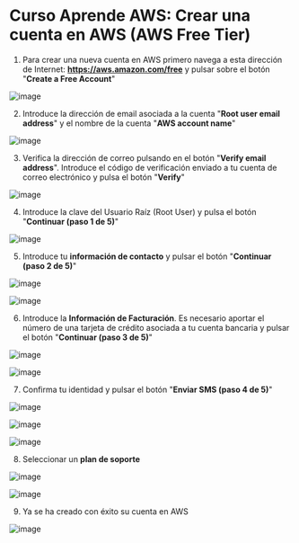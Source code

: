 # Curso Aprende AWS: Crear una cuenta en AWS (AWS Free Tier)

1. Para crear una nueva cuenta en AWS primero navega a esta dirección de Internet: **https://aws.amazon.com/free** y pulsar sobre el botón "**Create a Free Account**"

![image](https://github.com/user-attachments/assets/f12ea633-4bc0-4bc0-b2da-6dfe44fc0cca)

2. Introduce la dirección de email asociada a la cuenta "**Root user email address**" y el nombre de la cuenta "**AWS account name**" 

![image](https://github.com/user-attachments/assets/3c11dcf7-01a2-47fb-a89d-422ca2495f63)

3. Verifica la dirección de correo pulsando en el botón "**Verify email address**". Introduce el código de verificación enviado a tu cuenta de correo electrónico y pulsa el botón "**Verify**"

![image](https://github.com/user-attachments/assets/5f9cf5aa-6151-42ac-b909-46f7fbec8667)

4. Introduce la clave del Usuario Raíz (Root User) y pulsa el botón "**Continuar (paso 1 de 5)**"

![image](https://github.com/user-attachments/assets/1cc7b9f9-7d69-43cf-8695-f6cbe83c8e8b)

5. Introduce tu **información de contacto** y pulsar el botón "**Continuar (paso 2 de 5)**"

![image](https://github.com/user-attachments/assets/baf387c7-c7c6-43d1-8652-bb6c8eeda728)

![image](https://github.com/user-attachments/assets/3142b80a-f4fa-4133-bc96-c974040b6a0b)

6. Introduce la **Información de Facturación**. Es necesario aportar el número de una tarjeta de crédito asociada a tu cuenta bancaria y pulsar el botón "**Continuar (paso 3 de 5)**"

![image](https://github.com/user-attachments/assets/32ade17c-8fd9-4a6a-9d33-e19230c9aa18)

![image](https://github.com/user-attachments/assets/d481772c-064b-4176-8daf-b19f6993d254)

7. Confirma tu identidad y pulsar el botón "**Enviar SMS (paso 4 de 5)**"

![image](https://github.com/user-attachments/assets/e2a26a13-4a63-4b49-9ffb-b9e99b407a52)

![image](https://github.com/user-attachments/assets/ff369372-6dfd-4ac7-ab67-915107b788a0)

![image](https://github.com/user-attachments/assets/9c7df84f-44cb-4f22-be90-c268f5eac9c0)

8. Seleccionar un **plan de soporte**

![image](https://github.com/user-attachments/assets/0f55452c-fa62-4108-861e-be5147d03fb4)

![image](https://github.com/user-attachments/assets/832db762-1561-4ad8-9487-c92821bcd440)

9. Ya se ha creado con éxito su cuenta en AWS

![image](https://github.com/user-attachments/assets/a4cf21dc-65ed-43d7-be9a-3a50cbe8d1ee)



